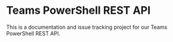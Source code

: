 # Teams PowerShell REST API

This is a documentation and issue tracking project for our Teams PowerShell REST API.
